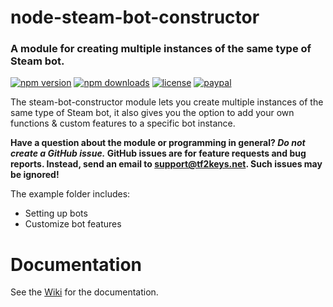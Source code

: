 # node-steam-bot-constructor
### A module for creating multiple instances of the same type of Steam bot. 
[![npm version](https://img.shields.io/npm/v/steam-bot-constructor.svg)](https://npmjs.com/package/steam-bot-constructor)
[![npm downloads](https://img.shields.io/npm/dm/steam-bot-constructor.svg)](https://npmjs.com/package/steam-bot-constructor)
[![license](https://img.shields.io/npm/l/steam-bot-constructor.svg)](https://github.com/SnaBe/node-steam-bot-constructor/blob/master/LICENSE)
[![paypal](https://img.shields.io/badge/paypal-donate-yellow.svg)](https://www.paypal.me/snabe)

The steam-bot-constructor module lets you create multiple instances of the same type of Steam bot, it also gives you the option to add your own functions & custom features to a specific bot instance. 

**Have a question about the module or programming in general? *Do not create a GitHub issue.* GitHub issues are for feature requests and bug reports. Instead, send an email to support@tf2keys.net. Such issues may be ignored!**

The example folder includes: 
- Setting up bots
- Customize bot features

# Documentation
See the [Wiki](https://github.com/SnaBe/node-steam-bot-constructor/wiki) for the documentation.
